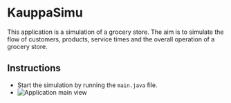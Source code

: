# KauppaSimu

This application is a simulation of a grocery store. The aim is to simulate the flow of customers, products, service times and the overall operation of a grocery store.

## Instructions
- Start the simulation by running the `main.java` file.
- ![Application main view](resources/images/Main.png)